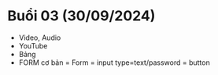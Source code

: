 # Buổi 03 (30/09/2024)

- Video, Audio
- YouTube
- Bảng
- FORM cơ bản
  = Form
  = input type=text/password
  = button
